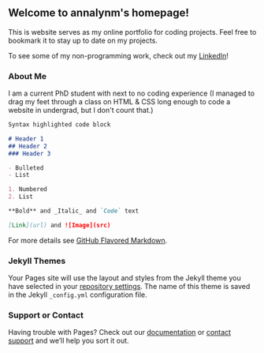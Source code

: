 ## Welcome to annalynm's homepage!

This is website serves as my online portfolio for coding projects. Feel free to bookmark it to stay up to date on my projects.

To see some of my non-programming work, check out my [LinkedIn](https://www.linkedin.com/in/annalynm96/)! 

### About Me

I am a current PhD student with next to no coding experience (I managed to drag my feet through a class on HTML & CSS long enough to code a website in undergrad, but I don't count that.)



```markdown
Syntax highlighted code block

# Header 1
## Header 2
### Header 3

- Bulleted
- List

1. Numbered
2. List

**Bold** and _Italic_ and `Code` text

[Link](url) and ![Image](src)
```

For more details see [GitHub Flavored Markdown](https://guides.github.com/features/mastering-markdown/).

### Jekyll Themes

Your Pages site will use the layout and styles from the Jekyll theme you have selected in your [repository settings](https://github.com/annalynm/annalynm.github.io/settings). The name of this theme is saved in the Jekyll `_config.yml` configuration file.

### Support or Contact

Having trouble with Pages? Check out our [documentation](https://docs.github.com/categories/github-pages-basics/) or [contact support](https://github.com/contact) and we’ll help you sort it out.
